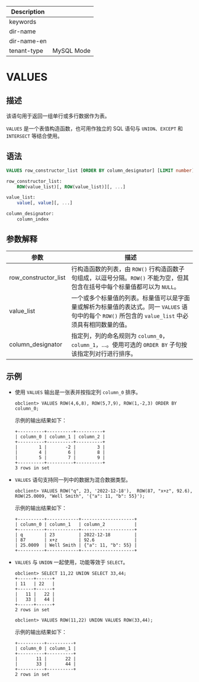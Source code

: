 | Description   |                 |
|---------------|-----------------|
| keywords      |                 |
| dir-name      |                 |
| dir-name-en   |                 |
| tenant-type   | MySQL Mode      |

# VALUES

## 描述

该语句用于返回一组单行或多行数据作为表。

`VALUES` 是一个表值构造函数，也可用作独立的 SQL 语句与 `UNION`、`EXCEPT` 和 `INTERSECT` 等结合使用。

## 语法

```sql
VALUES row_constructor_list [ORDER BY column_designator] [LIMIT number]

row_constructor_list:
    ROW(value_list)[, ROW(value_list)][, ...]

value_list:
    value[, value][, ...]

column_designator:
    column_index
```

## 参数解释

|      参数       |    描述     |
|---------------|-----------|
|row_constructor_list| 行构造函数的列表，由 `ROW()` 行构造函数子句组成，以逗号分隔。`ROW()` 不能为空，但其包含在括号中每个标量值都可以为 `NULL`。|
|value_list|一个或多个标量值的列表。标量值可以是字面量或解析为标量值的表达式。同一 `VALUES` 语句中的每个 `ROW()` 所包含的 `value_list` 中必须具有相同数量的值。|
|column_designator|指定列，列的命名规则为 `column_0`，`column_1`，...。使用可选的 `ORDER BY` 子句按该指定列对行进行排序。|

## 示例

* 使用 `VALUES` 输出是一张表并按指定列 `column_0` 排序。

  ```shell
  obclient> VALUES ROW(4,6,8), ROW(5,7,9), ROW(1,-2,3) ORDER BY column_0;
  ```

  示例的输出结果如下：

  ```shell
  +----------+----------+----------+
  | column_0 | column_1 | column_2 |
  +----------+----------+----------+
  |        1 |       -2 |        3 |
  |        4 |        6 |        8 |
  |        5 |        7 |        9 |
  +----------+----------+----------+
  3 rows in set
  ```

* `VALUES` 语句支持同一列中的数据为混合数据类型。

  ```shell
  obclient> VALUES ROW("q", 23, '2022-12-18'),  ROW(87, "x+z", 92.6), ROW(25.0009, "Well Smith", '{"a": 11, "b": 55}');
  ```

  示例的输出结果如下：

  ```shell
  +----------+------------+--------------------+
  | column_0 | column_1   | column_2           |
  +----------+------------+--------------------+
  | q        | 23         | 2022-12-18         |
  | 87       | x+z        | 92.6               |
  | 25.0009  | Well Smith | {"a": 11, "b": 55} |
  +----------+------------+--------------------+
  ```

* `VALUES` 与 `UNION` 一起使用，功能等效于 `SELECT`。

  ```shell
  obclient> SELECT 11,22 UNION SELECT 33,44;
  +------+------+
  | 11   | 22   |
  +------+------+
  |   11 |   22 |
  |   33 |   44 |
  +------+------+
  2 rows in set

  obclient> VALUES ROW(11,22) UNION VALUES ROW(33,44);
  ```

  示例的输出结果如下：

  ```shell
  +----------+----------+
  | column_0 | column_1 |
  +----------+----------+
  |       11 |       22 |
  |       33 |       44 |
  +----------+----------+
  2 rows in set
